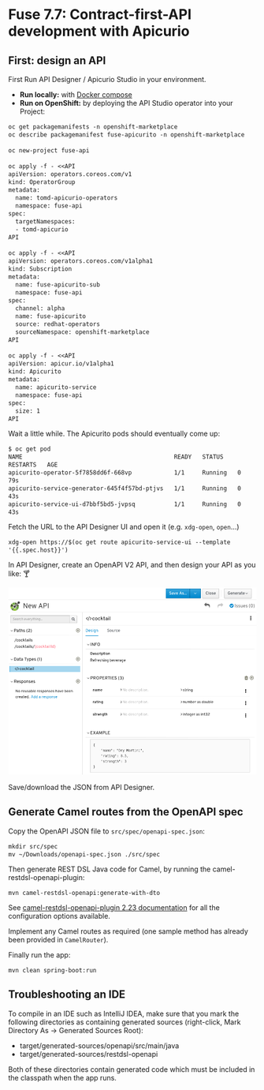 # Fuse 7.7: Contract-first-API development with Apicurio

## First: design an API

First Run API Designer / Apicurio Studio in your environment.

- **Run locally:** with [Docker compose](https://github.com/Apicurio/apicurio-studio/blob/master/distro/docker-compose/Readme.md)
- **Run on OpenShift:** by deploying the API Studio operator into your Project:

```
oc get packagemanifests -n openshift-marketplace
oc describe packagemanifest fuse-apicurito -n openshift-marketplace

oc new-project fuse-api

oc apply -f - <<API
apiVersion: operators.coreos.com/v1
kind: OperatorGroup
metadata:
  name: tomd-apicurio-operators
  namespace: fuse-api
spec:
  targetNamespaces:
  - tomd-apicurio
API

oc apply -f - <<API
apiVersion: operators.coreos.com/v1alpha1
kind: Subscription
metadata:
  name: fuse-apicurito-sub
  namespace: fuse-api
spec:
  channel: alpha
  name: fuse-apicurito
  source: redhat-operators
  sourceNamespace: openshift-marketplace
API

oc apply -f - <<API
apiVersion: apicur.io/v1alpha1
kind: Apicurito
metadata:
  name: apicurito-service
  namespace: fuse-api
spec:
  size: 1
API
```

Wait a little while. The Apicurito pods should eventually come up:

```
$ oc get pod
NAME                                           READY   STATUS    RESTARTS   AGE
apicurito-operator-5f7858dd6f-668vp            1/1     Running   0          79s
apicurito-service-generator-645f4f57bd-ptjvs   1/1     Running   0          43s
apicurito-service-ui-d7bbf5bd5-jvpsq           1/1     Running   0          43s
```

Fetch the URL to the API Designer UI and open it (e.g. `xdg-open`, `open`...)

```
xdg-open https://$(oc get route apicurito-service-ui --template '{{.spec.host}}')
```

In API Designer, create an OpenAPI V2 API, and then design your API as you like: 🍸

![cocktail](api-designer.png)

Save/download the JSON from API Designer.

## Generate Camel routes from the OpenAPI spec

Copy the OpenAPI JSON file to `src/spec/openapi-spec.json`:

```
mkdir src/spec
mv ~/Downloads/openapi-spec.json ./src/spec
```

Then generate REST DSL Java code for Camel, by running the camel-restdsl-openapi-plugin:

```
mvn camel-restdsl-openapi:generate-with-dto
```

See [camel-restdsl-openapi-plugin 2.23 documentation](https://github.com/apache/camel/blob/camel-2.23.2/tooling/maven/camel-restdsl-swagger-plugin/src/main/docs/camel-restdsl-swagger-plugin.adoc) for all the configuration options available.

Implement any Camel routes as required (one sample method has already been provided in `CamelRouter`).

Finally run the app:

```
mvn clean spring-boot:run
```

## Troubleshooting an IDE

To compile in an IDE such as IntelliJ IDEA, make sure that you mark the following directories as containing generated sources (right-click, Mark Directory As &rarr; Generated Sources Root):

- target/generated-sources/openapi/src/main/java
- target/generated-sources/restdsl-openapi

Both of these directories contain generated code which must be included in the classpath when the app runs.
